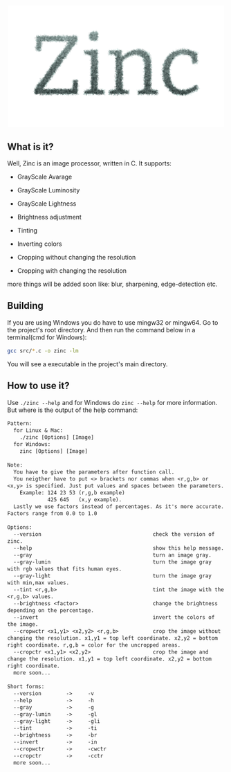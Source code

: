 <p align="center">
  <img src="https://github.com/MubinMuhammad/Zinc/blob/master/readme_res/logo.png?raw=true" 
  alt="Zinc Logo" 
  width=500 /> 
</p>

## What is it?
Well, Zinc is an image processor, written in C. It supports:
- GrayScale Avarage
- GrayScale Luminosity 
- GrayScale Lightness

- Brightness adjustment
- Tinting
- Inverting colors

- Cropping without changing the resolution
- Cropping with changing the resolution

more things will be added soon like: blur, sharpening, edge-detection etc.

## Building
If you are using Windows you do have to use mingw32 or mingw64.
Go to the project's root directory. And then run the command below in a terminal(cmd for Windows):
```bash
gcc src/*.c -o zinc -lm
```
You will see a executable in the project's main directory.

## How to use it?
Use `./zinc --help` and for Windows do `zinc --help` for more information.
But where is the output of the help command:

```
Pattern:
  for Linux & Mac:
    ./zinc [Options] [Image]
  for Windows:
    zinc [Options] [Image]

Note:
  You have to give the parameters after function call.
  You neigther have to put <> brackets nor commas when <r,g,b> or <x,y> is specified. Just put values and spaces between the parameters.
    Example: 124 23 53 (r,g,b example)
             425 645   (x,y example).
  Lastly we use factors instead of percentages. As it's more accurate. Factors range from 0.0 to 1.0

Options:
  --version                                    check the version of zinc.
  --help                                       show this help message.
  --gray                                       turn an image gray.
  --gray-lumin                                 turn the image gray with rgb values that fits human eyes.
  --gray-light                                 turn the image gray with min,max values.
  --tint <r,g,b>                               tint the image with the <r,g,b> values.
  --brightness <factor>                        change the brightness depending on the percentage.
  --invert                                     invert the colors of the image.
  --cropwctr <x1,y1> <x2,y2> <r,g,b>           crop the image without changing the resolution. x1,y1 = top left coordinate. x2,y2 = bottom right coordinate. r,g,b = color for the uncropped areas.
  --cropctr <x1,y1> <x2,y2>                    crop the image and change the resolution. x1,y1 = top left coordinate. x2,y2 = bottom right coordinate.  
  more soon...

Short forms:
  --version        ->     -v
  --help           ->     -h
  --gray           ->     -g
  --gray-lumin     ->     -gl
  --gray-light     ->     -gli
  --tint           ->     -ti
  --brightness     ->     -br
  --invert         ->     -in
  --cropwctr       ->     -cwctr
  --cropctr        ->     -cctr
  more soon...
```
